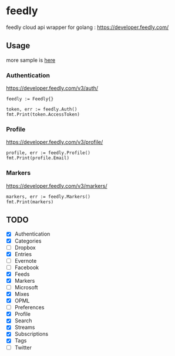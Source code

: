 # feedly
feedly cloud api wrapper for golang : https://developer.feedly.com/

## Usage

more sample is [here](https://github.com/mitakeck/feedly/blob/master/cmd/feedly/main.go)

### Authentication

https://developer.feedly.com/v3/auth/

```golang:
feedly := Feedly{}

token, err := feedly.Auth()
fmt.Print(token.AccessToken)
```

### Profile

https://developer.feedly.com/v3/profile/

```golang:
profile, err := feedly.Profile()
fmt.Print(profile.Email)
```

### Markers

https://developer.feedly.com/v3/markers/

```golang:
markers, err := feedly.Markers()
fmt.Print(markers)
```

## TODO

- [x] Authentication
- [x] Categories
- [ ] Dropbox
- [x] Entries
- [ ] Evernote
- [ ] Facebook
- [x] Feeds
- [x] Markers
- [ ] Microsoft
- [x] Mixes
- [x] OPML
- [ ] Preferences
- [x] Profile
- [x] Search
- [x] Streams
- [x] Subscriptions
- [x] Tags
- [ ] Twitter
